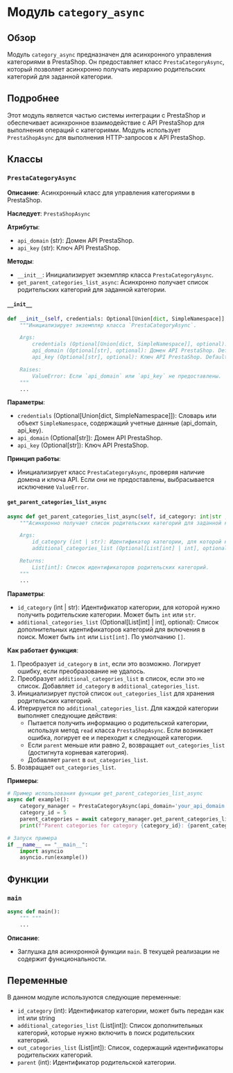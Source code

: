 # Модуль `category_async`

## Обзор

Модуль `category_async` предназначен для асинхронного управления категориями в PrestaShop. Он предоставляет класс `PrestaCategoryAsync`, который позволяет асинхронно получать иерархию родительских категорий для заданной категории.

## Подробнее

Этот модуль является частью системы интеграции с PrestaShop и обеспечивает асинхронное взаимодействие с API PrestaShop для выполнения операций с категориями. Модуль использует `PrestaShopAsync` для выполнения HTTP-запросов к API PrestaShop.

## Классы

### `PrestaCategoryAsync`

**Описание**: Асинхронный класс для управления категориями в PrestaShop.

**Наследует**: `PrestaShopAsync`

**Атрибуты**:
- `api_domain` (str): Домен API PrestaShop.
- `api_key` (str): Ключ API PrestaShop.

**Методы**:
- `__init__`: Инициализирует экземпляр класса `PrestaCategoryAsync`.
- `get_parent_categories_list_async`: Асинхронно получает список родительских категорий для заданной категории.

#### `__init__`

```python
def __init__(self, credentials: Optional[Union[dict, SimpleNamespace]] = None, api_domain: Optional[str] = None, api_key: Optional[str] = None):
    """Инициализирует экземпляр класса `PrestaCategoryAsync`.

    Args:
        credentials (Optional[Union[dict, SimpleNamespace]], optional): Словарь или объект `SimpleNamespace`, содержащий учетные данные (api_domain, api_key). Defaults to None.
        api_domain (Optional[str], optional): Домен API PrestaShop. Defaults to None.
        api_key (Optional[str], optional): Ключ API PrestaShop. Defaults to None.

    Raises:
        ValueError: Если `api_domain` или `api_key` не предоставлены.
    """
    ...
```

**Параметры**:
- `credentials` (Optional[Union[dict, SimpleNamespace]]): Словарь или объект `SimpleNamespace`, содержащий учетные данные (api_domain, api_key).
- `api_domain` (Optional[str]): Домен API PrestaShop.
- `api_key` (Optional[str]): Ключ API PrestaShop.

**Принцип работы**:
- Инициализирует класс `PrestaCategoryAsync`, проверяя наличие домена и ключа API. Если они не предоставлены, выбрасывается исключение `ValueError`.

#### `get_parent_categories_list_async`

```python
async def get_parent_categories_list_async(self, id_category: int|str , additional_categories_list: Optional[List[int] | int] = []) -> List[int]:
    """Асинхронно получает список родительских категорий для заданной категории.

    Args:
        id_category (int | str): Идентификатор категории, для которой нужно получить родительские категории.
        additional_categories_list (Optional[List[int] | int], optional): Список дополнительных идентификаторов категорий для включения в поиск. Defaults to [].

    Returns:
        List[int]: Список идентификаторов родительских категорий.
    """
    ...
```

**Параметры**:
- `id_category` (int | str): Идентификатор категории, для которой нужно получить родительские категории. Может быть `int` или `str`.
- `additional_categories_list` (Optional[List[int] | int], optional): Список дополнительных идентификаторов категорий для включения в поиск. Может быть `int` или `List[int]`. По умолчанию `[]`.

**Как работает функция**:
1. Преобразует `id_category` в `int`, если это возможно. Логирует ошибку, если преобразование не удалось.
2. Преобразует `additional_categories_list` в список, если это не список. Добавляет `id_category` в `additional_categories_list`.
3. Инициализирует пустой список `out_categories_list` для хранения родительских категорий.
4. Итерируется по `additional_categories_list`. Для каждой категории выполняет следующие действия:
   - Пытается получить информацию о родительской категории, используя метод `read` класса `PrestaShopAsync`. Если возникает ошибка, логирует ее и переходит к следующей категории.
   - Если `parent` меньше или равно 2, возвращает `out_categories_list` (достигнута корневая категория).
   - Добавляет `parent` в `out_categories_list`.
5. Возвращает `out_categories_list`.

**Примеры**:

```python
# Пример использования функции get_parent_categories_list_async
async def example():
    category_manager = PrestaCategoryAsync(api_domain='your_api_domain', api_key='your_api_key')
    category_id = 5
    parent_categories = await category_manager.get_parent_categories_list_async(category_id)
    print(f"Parent categories for category {category_id}: {parent_categories}")

# Запуск примера
if __name__ == "__main__":
    import asyncio
    asyncio.run(example())
```

## Функции

### `main`

```python
async def main():
    """ """
    ...
```

**Описание**:
- Заглушка для асинхронной функции `main`. В текущей реализации не содержит функциональности.

## Переменные

В данном модуле используются следующие переменные:

- `id_category` (int):  Идентификатор категории, может быть передан как int или string
- `additional_categories_list` (List[int]): Список дополнительных категорий, которые нужно включить в поиск родительских категорий.
- `out_categories_list` (List[int]): Список, содержащий идентификаторы родительских категорий.
- `parent` (int): Идентификатор родительской категории.
